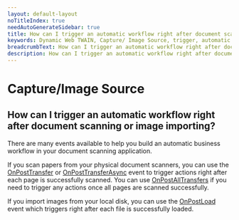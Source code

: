 ```yaml
---
layout: default-layout
noTitleIndex: true
needAutoGenerateSidebar: true
title: How can I trigger an automatic workflow right after document scanning or image importing?
keywords: Dynamic Web TWAIN, Capture/ Image Source, trigger, automatic workflow
breadcrumbText: How can I trigger an automatic workflow right after document scanning or image importing?
description: How can I trigger an automatic workflow right after document scanning or image importing?
---
```


# Capture/Image Source

## How can I trigger an automatic workflow right after document scanning or image importing?

There are many events available to help you build an automatic business workflow in your document scanning application.

If you scan papers from your physical document scanners, you can use the <a href="https://www.dynamsoft.com/web-twain/docs-archive/info/api/WebTwain_Acquire.html#onposttransfer" target="_blank">OnPostTransfer</a> or <a href="https://www.dynamsoft.com/web-twain/docs-archive/info/api/WebTwain_Acquire.html#onposttransferasync" target="_blank">OnPostTransferAsync</a> event to trigger actions right after each page is successfully scanned. You can use <a href="https://www.dynamsoft.com/web-twain/docs-archive/info/api/WebTwain_Acquire.html?ver=17.2.1#onpostalltransfers" target="_blank">OnPostAllTransfers</a> if you need to trigger any actions once all pages are scanned successfully.

If you import images from your local disk, you can use the <a href="https://www.dynamsoft.com/web-twain/docs-archive/info/api/WebTwain_IO.html#onpostload" target="_blank">OnPostLoad</a> event which triggers right after each file is successfully loaded.
